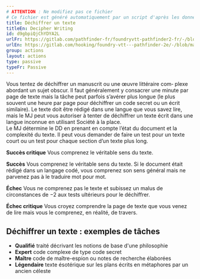 ```yaml
---
# ATTENTION : Ne modifiez pas ce fichier
# Ce fichier est généré automatiquement par un script d'après les données du module Foundry VTT officiel et de sa traduction
title: Déchiffrer un texte
titleEn: Decipher Writing
id: d9gbpiQjChYDYA2L
urlFr: https://gitlab.com/pathfinder-fr/foundryvtt-pathfinder2-fr/-/blob/master/data/actions/d9gbpiQjChYDYA2L.htm
urlEn: https://gitlab.com/hooking/foundry-vtt---pathfinder-2e/-/blob/master/packs/data/actions.db/decipher-writing.json
group: actions
layout: actions
type: passive
typeFr: Passive
---
```

Vous tentez de déchiffrer un manuscrit ou une œuvre littéraire com‑
plexe abordant un sujet obscur. Il faut généralement y consacrer une minute par page de texte mais la tâche peut parfois s’avérer plus longue (le plus souvent une heure par page pour déchiffrer un code secret ou un écrit similaire). Le texte doit être rédigé dans une langue que vous savez lire, mais le MJ peut vous autoriser à tenter de déchiffrer un texte écrit dans une langue inconnue en utilisant Société à la place.  
Le MJ détermine le DD en prenant en compte l’état du document et la complexité du texte. Il peut vous demander de faire un test pour un texte court ou un test pour chaque section d’un texte plus long.

**Succès critique** Vous comprenez le véritable sens du texte.

**Succès**  Vous comprenez le véritable sens du texte. Si le document était rédigé dans un langage codé, vous comprenez son sens général mais ne parvenez pas à le traduire mot pour mot.

**Échec** Vous ne comprenez pas le texte et subissez un malus de circonstances de −2 aux tests ultérieurs pour le déchiffrer.

**Échec critique** Vous croyez comprendre la page de texte que vous venez de lire mais vous le comprenez, en réalité, de travers.

## Déchiffrer un texte : exemples de tâches


- **Qualifié** traité décrivant les notions de base d'une philosophie
- **Expert** code complexe de type code secret
- **Maître** code de maître-espion ou notes de recherche élaborées
- **Légendaire** texte ésotérique sur les plans écrits en métaphores par un ancien céleste


